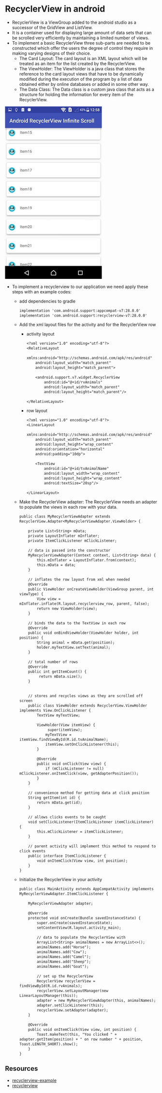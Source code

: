 # RecyclerView in android
- RecyclerView is a ViewGroup added to the android studio as a successor of the GridView and ListView.   
- It is a container used for displaying large amount of data sets that can be scrolled very efficiently by maintaining a limited number of views.  
- To implement a basic RecyclerView three sub-parts are needed to be constructed which offer the users the degree of control they require in making varying designs of their choice.  
   - The Card Layout: The card layout is an XML layout which will be treated as an item for the list created by the RecyclerView.    
   - The ViewHolder: The ViewHolder is a java class that stores the reference to the card layout views that have to be dynamically modified during the execution of the program by a list of data obtained either by online databases or added in some other way.  
   - The Data Class: The Data class is a custom java class that acts as a structure for holding the information for every item of the RecyclerView.  

![recyclerview](images/recyclerview.jpeg)  

- To implement a recyclerview to our application we need apply these steps with an example codes:  
   - add dependencies to gradle  
   
      ```
      implementation 'com.android.support:appcompat-v7:28.0.0'
      implementation 'com.android.support:recyclerview-v7:28.0.0'
      ```
   - Add the xml layout files for the activity and for the RecyclerView row  
      - activity layout  
      
         ```
         <?xml version="1.0" encoding="utf-8"?>
         <RelativeLayout
             xmlns:android="http://schemas.android.com/apk/res/android"
             android:layout_width="match_parent"
             android:layout_height="match_parent">

             <android.support.v7.widget.RecyclerView
                 android:id="@+id/rvAnimals"
                 android:layout_width="match_parent"
                 android:layout_height="match_parent"/>

        </RelativeLayout>
        ```   
     - row layout  
     
        ```
        <?xml version="1.0" encoding="utf-8"?>
        <LinearLayout
            xmlns:android="http://schemas.android.com/apk/res/android"
            android:layout_width="match_parent"
            android:layout_height="wrap_content"
            android:orientation="horizontal"
            android:padding="10dp">

            <TextView
                android:id="@+id/tvAnimalName"
                android:layout_width="wrap_content"
                android:layout_height="wrap_content"
                android:textSize="20sp"/>

        </LinearLayout>
        ```
   - Make the RecyclerView adapter: The RecyclerView needs an adapter to populate the views in each row with your data.   
   
      ```
      public class MyRecyclerViewAdapter extends RecyclerView.Adapter<MyRecyclerViewAdapter.ViewHolder> {

          private List<String> mData;
          private LayoutInflater mInflater;
          private ItemClickListener mClickListener;

          // data is passed into the constructor
          MyRecyclerViewAdapter(Context context, List<String> data) {
              this.mInflater = LayoutInflater.from(context);
              this.mData = data;
          }

          // inflates the row layout from xml when needed
          @Override
          public ViewHolder onCreateViewHolder(ViewGroup parent, int viewType) {
              View view = mInflater.inflate(R.layout.recyclerview_row, parent, false);
              return new ViewHolder(view);
          }

          // binds the data to the TextView in each row
          @Override
          public void onBindViewHolder(ViewHolder holder, int position) {
              String animal = mData.get(position);
              holder.myTextView.setText(animal);
          }

          // total number of rows
          @Override
          public int getItemCount() {
               return mData.size();
          }


          // stores and recycles views as they are scrolled off screen
          public class ViewHolder extends RecyclerView.ViewHolder implements View.OnClickListener {
              TextView myTextView;

              ViewHolder(View itemView) {
                   super(itemView);
                  myTextView = itemView.findViewById(R.id.tvAnimalName);
                  itemView.setOnClickListener(this);
              }

              @Override
              public void onClick(View view) {
                  if (mClickListener != null) mClickListener.onItemClick(view, getAdapterPosition());
              }
          }

          // convenience method for getting data at click position
          String getItem(int id) {
              return mData.get(id);
          }

          // allows clicks events to be caught
          void setClickListener(ItemClickListener itemClickListener) {
              this.mClickListener = itemClickListener;
          }

          // parent activity will implement this method to respond to click events
          public interface ItemClickListener {
              void onItemClick(View view, int position);
          }
      }
      ```   
   - Initialize the RecyclerView in your activity   
   
      ```
      public class MainActivity extends AppCompatActivity implements MyRecyclerViewAdapter.ItemClickListener {

          MyRecyclerViewAdapter adapter;

          @Override
          protected void onCreate(Bundle savedInstanceState) {
              super.onCreate(savedInstanceState);
              setContentView(R.layout.activity_main);

              // data to populate the RecyclerView with
              ArrayList<String> animalNames = new ArrayList<>();
              animalNames.add("Horse");
              animalNames.add("Cow");
              animalNames.add("Camel");
              animalNames.add("Sheep");
              animalNames.add("Goat");

              // set up the RecyclerView
              RecyclerView recyclerView = findViewById(R.id.rvAnimals);
              recyclerView.setLayoutManager(new LinearLayoutManager(this));
              adapter = new MyRecyclerViewAdapter(this, animalNames);
              adapter.setClickListener(this);
              recyclerView.setAdapter(adapter);
          }

          @Override
          public void onItemClick(View view, int position) {
              Toast.makeText(this, "You clicked " + adapter.getItem(position) + " on row number " + position, Toast.LENGTH_SHORT).show();
          }
      }
      ```
      
## Resources  
- [recyclerview-example](https://stackoverflow.com/questions/40584424/simple-android-recyclerview-example)
- [recyclerview](https://www.geeksforgeeks.org/android-recyclerview/)

